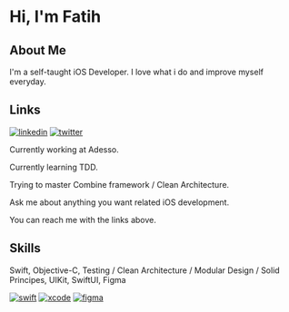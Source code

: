 
# Hi, I'm Fatih


## About Me
I'm a self-taught iOS Developer. I love what i do and improve myself everyday.


## Links
[![linkedin](https://img.shields.io/badge/linkedin-0A66C2?style=for-the-badge&logo=linkedin&logoColor=white)](https://www.linkedin.com/in/fatih-saglam-879603181/)
[![twitter](https://img.shields.io/badge/twitter-1DA1F2?style=for-the-badge&logo=twitter&logoColor=white)](https://twitter.com/fatihios)


Currently working at Adesso.

Currently learning TDD.

Trying to master Combine framework / Clean Architecture.

Ask me about anything you want related iOS development.

You can reach me with the links above.


## Skills
Swift, Objective-C, Testing / Clean Architecture / Modular Design / Solid Principes, UIKit, SwiftUI, Figma

[![swift](https://img.shields.io/badge/Swift-FA7343?style=for-the-badge&logo=swift&logoColor=white)](https://docs.swift.org/swift-book/index.html)
[![xcode](https://img.shields.io/badge/Xcode-007ACC?style=for-the-badge&logo=Xcode&logoColor=white)](https://developer.apple.com/xcode/)
[![figma](https://img.shields.io/badge/Figma-F24E1E?style=for-the-badge&logo=figma&logoColor=white)](https://www.figma.com/ui-design-tool/)

